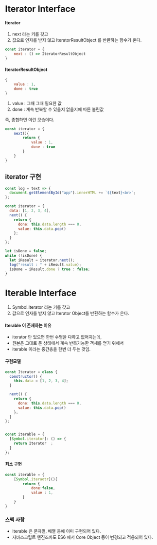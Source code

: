 #  Iterator Interface



#### Iterator 

1. next 라는 키를 갖고
2. 값으로 인자를 받지 않고 IteratorResultObject 를 반환하는 함수가 온다. 

```javascript
const iterator = {
    next : () => IteratorResultObject
}
```



#### IteratorResultObject

```javascript
{
    value : 1,
    done : true
}
```

1. value : 그때 그때 필요한 값 
2. done : 계속 반복할 수 있을지 없을지에 따른 불린값 



즉, 종합하면 이런 모습이다. 

```javascript
const iterator = {
    next(){
        return {
            value : 1,
            done : true
        }
    }
}
```





## iterator 구현

```javascript
const log = text => {
  document.getElementById("app").innerHTML += `${text}<br>`;
};

const iterator = {
  data: [1, 2, 3, 4],
  next() {
    return {
      done: this.data.length === 0,
      value: this.data.pop()
    };
  }
};

let isDone = false;
while (!isDone) {
  let iResult = iterator.next();
  log("result : " + iResult.value);
  isDone = iResult.done ? true : false;
}
```





# Iterable Interface

1. Symbol.iterator 라는 키를 갖고
2. 값으로 인자를 받지 않고 Iterator Object를 반환하는 함수가 온다. 



#### Iterable 이 존재하는 이유

- iterator 만 있으면 한번 수명을 다하고 없어지는데,
- 원본은 그대로 둔 상태에서 계속 반복가능한 객체를 얻기 위해서
- iterable 이라는 중간층을 한번 더 두는 것임.



#### 구현모델

```javascript
const Iterator = class {
  constructor() {
    this.data = [1, 2, 3, 4];
  }

  next() {
    return {
      done: this.data.length === 0,
      value: this.data.pop()
    };
  }
};


const iterable = {
  [Symbol.iterator]: () => {
    return Iterator  ;
  }
};
```



#### 최소 구현 

```javascript
const iterable = {
    [Symbol.iteraotr](){
        return {
            done:false,
            value : 1,
        }
    }
}
```



### 스펙 사항

- Iterable 은 문자열, 배열 등에 이미 구현되어 있다. 
- 자바스크립트 엔진조차도 ES6 에서 Core Object 등이 변경되고 적용되어 있다. 
